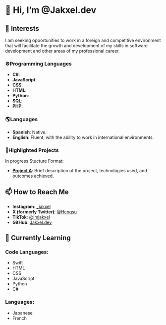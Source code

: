 # 👋 Hi, I’m @Jakxel.dev

## 👀 Interests
I am seeking opportunities to work in a foreign and competitive environment that will facilitate the growth and development of my skills in software development and other areas of my professional career.

### ⚙️Programming Languages

- **C#**: 
- **JavaScript**: 
- **CSS**:
- **HTML**:
- **Python**: 
- **SQL**: 
- **PHP**:
  
### 🌎Languages

- **Spanish**: Native.
- **English**: Fluent, with the ability to work in international environments.

### 🐉Highlighted Projects

In progress
Stucture Format:
- **[Project A](link_to_project)**: Brief description of the project, technologies used, and outcomes achieved.

## 📫 How to Reach Me
- **Instagram**: [_jakxel](https://instagram.com/_jakxel)
- **X (formerly Twitter)**: [@Henqsu](https://twitter.com/Henqsu)
- **TikTok**: [@imjakxel](https://tiktok.com/@imjakxel)
- **GitHub**: [Jakxel.dev](https://github.com/Jakxel.dev)

## 🌱 Currently Learning
### Code Languages:
- Swift
- HTML
- CSS
- JavaScript
- Python
- C#

### Languages:
- Japanese
- French
